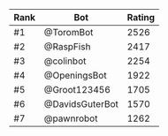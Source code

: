 Rank|Bot|Rating
---|---|---
#1|@ToromBot|2526
#2|@RaspFish|2417
#3|@colinbot|2254
#4|@OpeningsBot|1922
#5|@Groot123456|1705
#6|@DavidsGuterBot|1570
#7|@pawnrobot|1262
